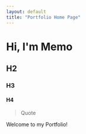 ```yaml
---
layout: default
title: "Portfolio Home Page"
---
```


# Hi, I'm Memo
## H2
### H3
#### H4
> Quote



Welcome to my Portfolio!
